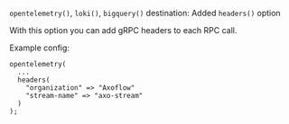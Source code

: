 `opentelemetry()`, `loki()`, `bigquery()` destination: Added `headers()` option

With this option you can add gRPC headers to each RPC call.

Example config:
```
opentelemetry(
  ...
  headers(
    "organization" => "Axoflow"
    "stream-name" => "axo-stream"
  )
);
```
